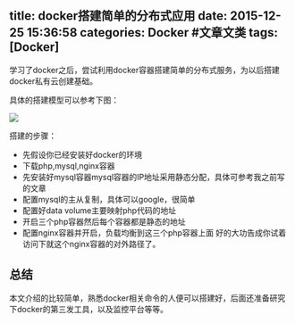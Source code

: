 title: docker搭建简单的分布式应用
date: 2015-12-25 15:36:58
categories: Docker #文章文类
tags: [Docker]
---

学习了docker之后，尝试利用docker容器搭建简单的分布式服务，为以后搭建docker私有云创建基础。

<!--more-->
具体的搭建模型可以参考下图：

![](http://7xokym.com1.z0.glb.clouddn.com/docker_note3_docker.jpg)

搭建的步骤：
- 先假设你已经安装好docker的环境
- 下载php,mysql,nginx容器
- 先安装好mysql容器mysql容器的IP地址采用静态分配，具体可参考我之前写的文章
- 配置mysql的主从复制，具体可以google，很简单
- 配置好data volume主要映射php代码的地址
- 开启三个php容器然后每个容器都是静态的地址
- 配置nginx容器并开启，负载均衡到这三个php容器上面
 好的大功告成你试着访问下就这个nginx容器的对外路径了。
 
 ## 总结
 本文介绍的比较简单，熟悉docker相关命令的人便可以搭建好，后面还准备研究下docker的第三发工具，以及监控平台等等。